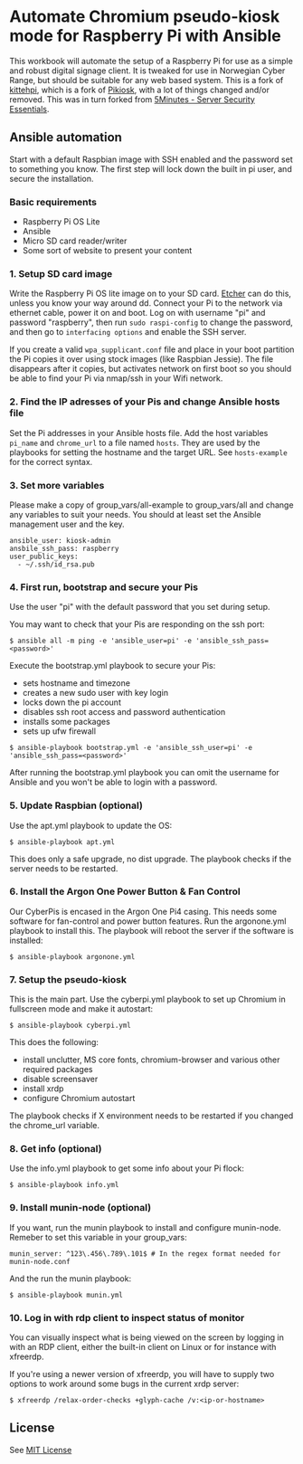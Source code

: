 # Automate Chromium pseudo-kiosk mode for Raspberry Pi with Ansible

This workbook will automate the setup of a Raspberry Pi for use as a simple and robust digital signage client. It is tweaked for use in Norwegian Cyber Range, but should be suitable for any web based system. This is a fork of [kittehpi](https://github.com/einarjh/kittehpi), which is a fork of [Pikiosk](https://github.com/chriso0710/pikiosk/), with a lot of things changed and/or removed. This was in turn forked from [5Minutes - Server Security Essentials](https://github.com/chhantyal/5minutes).

## Ansible automation

Start with a default Raspbian image with SSH enabled and the password set to something you know. The first step will lock down the built in pi user, and secure the installation. 

### Basic requirements

- Raspberry Pi OS Lite
- Ansible
- Micro SD card reader/writer
- Some sort of website to present your content

### 1. Setup SD card image

Write the Raspberry Pi OS lite image on to your SD card. [Etcher](https://etcher.io/) can do this, unless you know your way around dd.
Connect your Pi to the network via ethernet cable, power it on and boot. Log on with username "pi" and password "raspberry", then run `sudo raspi-config` to change the password, and then go to `interfacing options` and enable the SSH server.

If you create a valid `wpa_supplicant.conf` file and place in your boot partition the Pi copies it over using stock images (like Raspbian Jessie). The file disappears after it copies, but activates network on first boot so you should be able to find your Pi via nmap/ssh in your Wifi network.

### 2. Find the IP adresses of your Pis and change Ansible hosts file

Set the Pi addresses in your Ansible hosts file.
Add the host variables `pi_name` and `chrome_url` to a file named `hosts`. They are used by the playbooks for setting the hostname and the target URL. See `hosts-example` for the correct syntax.

### 3. Set more variables

Please make a copy of group_vars/all-example to group_vars/all and change any variables to suit your needs. You should at least set the Ansible management user and the key.

```
ansible_user: kiosk-admin
ansbile_ssh_pass: raspberry
user_public_keys:
  - ~/.ssh/id_rsa.pub
```

### 4. First run, bootstrap and secure your Pis

Use the user "pi" with the default password that you set during setup.

You may want to check that your Pis are responding on the ssh port:

```
$ ansible all -m ping -e 'ansible_user=pi' -e 'ansible_ssh_pass=<password>'
```

Execute the bootstrap.yml playbook to secure your Pis:
- sets hostname and timezone
- creates a new sudo user with key login
- locks down the pi account
- disables ssh root access and password authentication
- installs some packages
- sets up ufw firewall

```
$ ansible-playbook bootstrap.yml -e 'ansible_ssh_user=pi' -e 'ansible_ssh_pass=<password>'
```

After running the bootstrap.yml playbook you can omit the username for Ansible and you won't be able to login with a password.

### 5. Update Raspbian (optional)

Use the apt.yml playbook to update the OS:

```
$ ansible-playbook apt.yml
```

This does only a safe upgrade, no dist upgrade. The playbook checks if the server needs to be restarted.

### 6. Install the Argon One Power Button & Fan Control

Our CyberPis is encased in the Argon One Pi4 casing. This needs some software for fan-control and power button features. Run the argonone.yml playbook to install this. The playbook will reboot the server if the software is installed:

```
$ ansible-playbook argonone.yml
```

### 7. Setup the pseudo-kiosk

This is the main part. Use the cyberpi.yml playbook to set up Chromium in fullscreen mode and make it autostart:

```
$ ansible-playbook cyberpi.yml
```

This does the following:
- install unclutter, MS core fonts, chromium-browser and various other required packages
- disable screensaver
- install xrdp
- configure Chromium autostart

The playbook checks if X environment needs to be restarted if you changed the chrome_url variable.

### 8. Get info (optional)

Use the info.yml playbook to get some info about your Pi flock:

```
$ ansible-playbook info.yml
```

### 9. Install munin-node (optional)
If you want, run the munin playbook to install and configure munin-node. Remeber to set this variable in your group_vars:
```
munin_server: ^123\.456\.789\.101$ # In the regex format needed for munin-node.conf
```
And the run the munin playbook:
```
$ ansible-playbook munin.yml
```


### 10. Log in with rdp client to inspect status of monitor

You can visually inspect what is being viewed on the screen by logging in with an RDP client, either the built-in client on Linux or for instance with xfreerdp.

If you're using a newer version of xfreerdp, you will have to supply two options to work around some bugs in the current xrdp server:

```
$ xfreerdp /relax-order-checks +glyph-cache /v:<ip-or-hostname>
```

## License

See [MIT License](LICENSE.txt)
